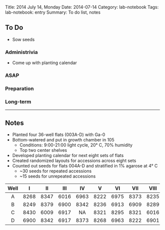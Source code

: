 Title: 2014 July 14, Monday
Date: 2014-07-14
Category: lab-notebook
Tags: lab-notebook: entry
Summary: To do list, notes

## To Do ##

- Sow seeds

### Administrivia ###

- Come up with planting calendar

### ASAP ###


### Preparation ###

### Long-term ###

***

## Notes ##

- Planted four 36-well flats (003A-D) with Ga-0
- Bottom-watered and put in growth chamber in 105
    - Conditions: 9:00-21:00 light cycle, 20&deg; C, 70% humidity
    - Top two center shelves
- Developed planting calendar for next eight sets of flats
- Created randomized layouts for accessions across eight sets
- Counted out seeds for flats 004A-D and stratified in 1% agarose at 4&deg; C
    - ~30 seeds for repeated accessions
    - ~15 seeds for unrepeated accessions

Well |I    |II   |III  |IV   |V    |VI   |VII  |VIII |IX  
:---:|:---:|:---:|:---:|:---:|:---:|:---:|:---:|:---:|:---:
A    | 8268| 8347| 6016| 6963| 8222| 6975| 8373| 8235| 8284
B    | 8249| 8379| 6900| 8342| 8236| 6913| 6909| 8289| 6901
C    | 8430| 6009| 6917|   NA| 8321| 8295| 8321| 6016| 8347
D    | 6900| 8342| 6917| 8373| 8268| 6963| 8222| 6901| 6913


  
